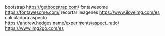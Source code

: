 bootstrap
   https://getbootstrap.com/
fontawesome
   https://fontawesome.com/
recortar imagenes
   https://www.iloveimg.com/es
calculadora aspecto
   https://andrew.hedges.name/experiments/aspect_ratio/
   https://www.img2go.com/es